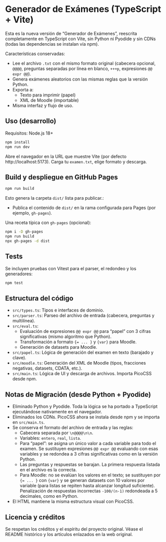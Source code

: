 # Generador de Exámenes (TypeScript + Vite)

Esta es la nueva versión de “Generador de Exámenes”, reescrita completamente en TypeScript con Vite, sin Python ni Pyodide y sin CDNs (todas las dependencias se instalan vía npm).

Características conservadas:
- Lee el archivo `.txt` con el mismo formato original (cabecera opcional, `@@@@`, preguntas separadas por línea en blanco, `+++p`, expresiones `@@ expr @@`).
- Genera exámenes aleatorios con las mismas reglas que la versión Python.
- Exporta a:
  - Texto para imprimir (papel)
  - XML de Moodle (importable)
- Misma interfaz y flujo de uso.

## Uso (desarrollo)

Requisitos: Node.js 18+

```bash
npm install
npm run dev
```

Abre el navegador en la URL que muestre Vite (por defecto http://localhost:5173). Carga tu `examen.txt`, elige formato y descarga.

## Build y despliegue en GitHub Pages

```bash
npm run build
```

Esto genera la carpeta `dist/` lista para publicar.:
- Publica el contenido de `dist/` en la rama configurada para Pages (por ejemplo, `gh-pages`).

Una receta típica con `gh-pages` (opcional):
```bash
npm i -D gh-pages
npm run build
npx gh-pages -d dist
```

## Tests

Se incluyen pruebas con Vitest para el parser, el redondeo y los generadores:
```bash
npm test
```

## Estructura del código

- `src/types.ts`: Tipos e interfaces de dominio.
- `src/parser.ts`: Parseo del archivo de entrada (cabecera, preguntas y multilínea).
- `src/eval.ts`: 
  - Evaluación de expresiones `@@ expr @@` para “papel” con 3 cifras significativas (mismo algoritmo que Python).
  - Transformación a formato `{= ... }` y `{var}` para Moodle.
  - Generación de datasets para Moodle.
- `src/papel.ts`: Lógica de generación del examen en texto (barajado y clave).
- `src/moodle.ts`: Generación del XML de Moodle (tipos, fracciones negativas, datasets, CDATA, etc.).
- `src/main.ts`: Lógica de UI y descarga de archivos. Importa PicoCSS desde npm.

## Notas de Migración (desde Python + Pyodide)

- Eliminado Python y Pyodide. Toda la lógica se ha portado a TypeScript ejecutándose nativamente en el navegador.
- Eliminados los CDNs. PicoCSS ahora se instala desde npm y se importa en `src/main.ts`.
- Se conserva el formato del archivo de entrada y las reglas:
  - Cabecera separada por `\n@@@@\n\n`.
  - Variables: `entero`, `real`, `lista`.
  - Para “papel”: se asigna un único valor a cada variable para todo el examen. Se sustituyen expresiones `@@ expr @@` evaluando con esas variables y se redondea a 3 cifras significativas como en la versión Python.
  - Las preguntas y respuestas se barajan. La primera respuesta listada en el archivo es la correcta.
  - Para Moodle: no se evalúan los valores en el texto; se sustituyen por `{= ... }` con `{var}` y se generan datasets con 10 valores por variable (para listas se repiten hasta alcanzar longitud suficiente). Penalización de respuestas incorrectas `-100/(n-1)` redondeada a 5 decimales, como en Python.
- El HTML mantiene la misma estructura visual con PicoCSS.

## Licencia y créditos

Se respetan los créditos y el espíritu del proyecto original. Véase el README histórico y los artículos enlazados en la web original.
